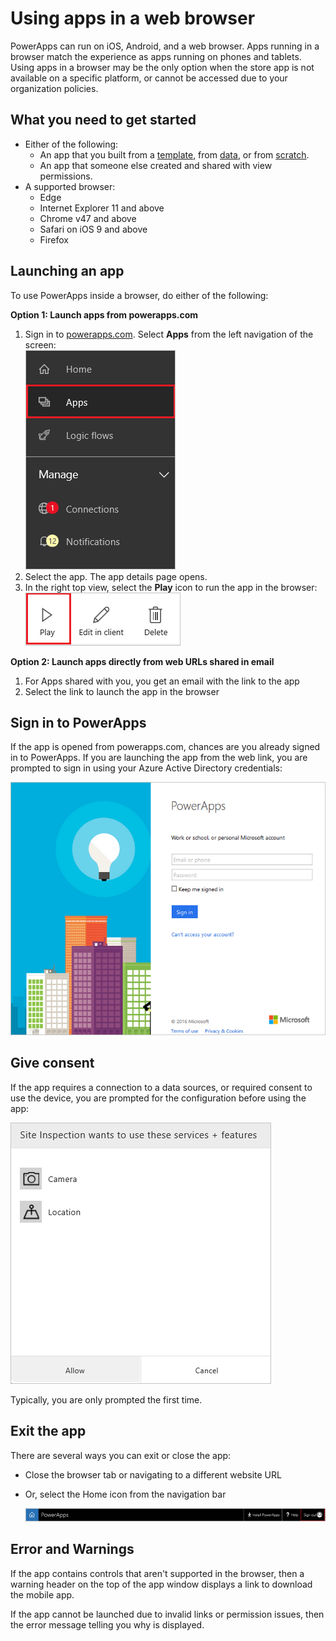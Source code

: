 <properties
    pageTitle="Use apps in a web browser | Microsoft PowerApps"
    description="Walkthrough of how to use PowerApps in the web browser"
    services=""
    suite="powerapps"
    documentationCenter="na"
    authors="karthik-1"
    manager="erikre"
    editor=""
    tags=""
 />
<tags
    ms.service="powerapps"
    ms.devlang="na"
    ms.topic="article"
    ms.tgt_pltfrm="na"
    ms.workload="na"
    ms.date="05/03/2016"
    ms.author="karthikb"/>

# Using apps in a web browser #
PowerApps can run on iOS, Android, and a web browser. Apps running in a browser match the experience as apps running on phones and tablets. Using apps in a browser may be the only option when the store app is not available on a specific platform, or cannot be accessed due to your organization policies.

## What you need to get started ##
- Either of the following:
	- An app that you built from a [template](get-started-test-drive.md), from [data](get-started-create-from-data.md), or from [scratch](get-started-create-from-blank.md).  
	- An app that someone else created and shared with view permissions.
- A supported browser:
	- Edge
	- Internet Explorer 11 and above
	- Chrome v47 and above
	- Safari on iOS 9 and above
	- Firefox

## Launching an app ##
To use PowerApps inside a browser, do either of the following:

**Option 1: Launch apps from powerapps.com**

1. Sign in to [powerapps.com](http://web.powerapps.com). Select **Apps** from the left navigation of the screen:  
	![Listing of apps in powerapps.com](./media/run-app-browser/portal-apps.png)  
2. Select the app. The app details page opens.
3. In the right top view, select the **Play** icon to run the app in the browser:  
	![Play an app](./media/run-app-browser/portal-play.png)


**Option 2: Launch apps directly from web URLs shared in email**

1. For Apps shared with you, you get an email with the link to the app
2. Select the link to launch the app in the browser

## Sign in to PowerApps ##
If the app is opened from powerapps.com, chances are you already signed in to PowerApps. If you are launching the app from the web link, you are prompted to sign in using your Azure Active Directory credentials:  

![Login user](./media/run-app-browser/web-login.png)

## Give consent ##
If the app requires a connection to a data sources, or required consent to use the device, you are prompted for the configuration before using the app:  

![Connection](./media/run-app-browser/app-connection.png)

Typically, you are only prompted the first time.


## Exit the app ##
There are several ways you can exit or close the app:

- Close the browser tab or navigating to a different website URL
- Or, select the Home icon from the navigation bar

	![Navbar](./media/run-app-browser/web-player-navbar.png)

## Error and Warnings ##
If the app contains controls that aren't supported in the browser, then a warning header on the top of the app window displays a link to download the mobile app.

If the app cannot be launched due to invalid links or permission issues, then the error message telling you why is displayed.
